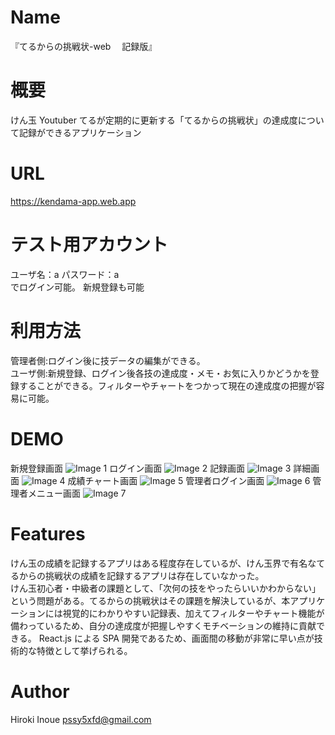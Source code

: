 # Name

『てるからの挑戦状-web 　記録版』

# 概要

けん玉 Youtuber てるが定期的に更新する「てるからの挑戦状」の達成度について記録ができるアプリケーション

# URL

https://kendama-app.web.app

# テスト用アカウント

ユーザ名：a
パスワード：a  
でログイン可能。
新規登録も可能

# 利用方法

管理者側:ログイン後に技データの編集ができる。  
ユーザ側:新規登録、ログイン後各技の達成度・メモ・お気に入りかどうかを登録することができる。フィルターやチャートをつかって現在の達成度の把握が容易に可能。

# DEMO

新規登録画面
![Image 1](/public/dama-user-signup.png)
ログイン画面
![Image 2](/public/dama-user-login.png)
記録画面
![Image 3](/public/dama-result.png)
詳細画面
![Image 4](/public/dama-detail.png)
成績チャート画面
![Image 5](/public/dama-chart.png)
管理者ログイン画面
![Image 6](/public/dama-admin-login.png)
管理者メニュー画面
![Image 7](/public/dama-admin-menu.png)

# Features

けん玉の成績を記録するアプリはある程度存在しているが、けん玉界で有名なてるからの挑戦状の成績を記録するアプリは存在していなかった。  
けん玉初心者・中級者の課題として、「次何の技をやったらいいかわからない」という問題がある。てるからの挑戦状はその課題を解決しているが、本アプリケーションには視覚的にわかりやすい記録表、加えてフィルターやチャート機能が備わっているため、自分の達成度が把握しやすくモチベーションの維持に貢献できる。
React.js による SPA 開発であるため、画面間の移動が非常に早い点が技術的な特徴として挙げられる。

# Author

Hiroki Inoue
pssy5xfd@gmail.com
